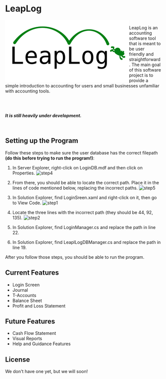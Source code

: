 # LeapLog

<img src="https://github.com/LeapLogTeam/leaplog/blob/master/leaplog/logo.png" alt="leaplog logo" height="200" width="400" align="left">

<br>
LeapLog is an accounting software tool that is meant to be user friendly and straightforward.
The main goal of this software project is to provide a simple introduction to
accounting for users and small businesses unfamiliar with accounting tools.

<br><br>

**_It is still heavily under development._**

<br>

## Setting up the Program
Follow these steps to make sure the user database has the correct filepath **(do this before trying to run the program!)**:

1. In Server Explorer, right-click on LoginDB.mdf and then click on Properties.
![step4](https://user-images.githubusercontent.com/48849730/77972244-6d349b80-72b6-11ea-85b2-d1ddeaff1fc3.PNG)

2. From there, you should be able to locate the correct path. Place it in the lines of code mentioned below, replacing the incorrect paths.
![step5](https://user-images.githubusercontent.com/48849730/77972256-73c31300-72b6-11ea-860c-7e2f7f52b2f1.PNG)

3. In Solution Explorer, find LoginSreen.xaml and right-click on it, then go to View Code.
![step1](https://user-images.githubusercontent.com/48849730/77972099-116a1280-72b6-11ea-841b-540504ac0192.PNG)

4. Locate the three lines with the incorrect path (they should be 44, 92, 135).
![step2](https://user-images.githubusercontent.com/48849730/77972221-60b04300-72b6-11ea-9661-caab751e3145.PNG)

5. In Solution Explorer, find LoginManager.cs and replace the path in line 22.

6. In Solution Explorer, find LeaplLogDBManager.cs and replace the path in line 19.

After you follow those steps, you should be able to run the program.

## Current Features
- Login Screen
- Journal
- T-Accounts
- Balance Sheet
- Profit and Loss Statement

## Future Features 
- Cash Flow Statement
- Visual Reports
- Help and Guidance Features

## License
We don't have one yet, but we will soon!
